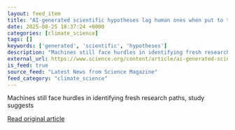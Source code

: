 ```yaml
---
layout: feed_item
title: "AI-generated scientific hypotheses lag human ones when put to the test"
date: 2025-08-25 18:37:24 +0000
categories: [climate_science]
tags: []
keywords: ['generated', 'scientific', 'hypotheses']
description: "Machines still face hurdles in identifying fresh research paths, study suggests"
external_url: https://www.science.org/content/article/ai-generated-scientific-hypotheses-lag-human-ones-when-put-test
is_feed: true
source_feed: "Latest News from Science Magazine"
feed_category: "climate_science"
---
```


Machines still face hurdles in identifying fresh research paths, study suggests

[Read original article](https://www.science.org/content/article/ai-generated-scientific-hypotheses-lag-human-ones-when-put-test)
